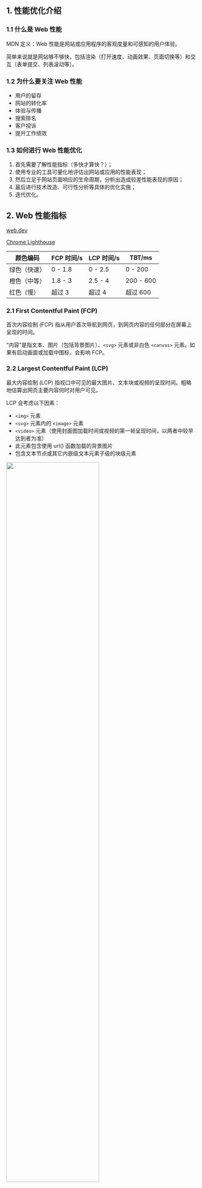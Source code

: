 ## 1. 性能优化介绍

### 1.1 什么是 Web 性能

MDN 定义：Web 性能是网站或应用程序的客观度量和可感知的用户体验。

简单来说就是网站够不够快，包括渲染（打开速度、动画效果、页面切换等）和交互（表单提交、列表滚动等）。

### 1.2 为什么要关注 Web 性能

- 用户的留存
- 网站的转化率
- 体验与传播
- 搜索排名
- 客户投诉
- 提升工作绩效

### 1.3 如何进行 Web 性能优化

1. 首先需要了解性能指标（多快才算快？）；
2. 使用专业的工具可量化地评估出网站或应用的性能表现；
3. 然后立足于网站页面响应的生命周期，分析出造成较差性能表现的原因；
4. 最后进行技术改造、可行性分析等具体的优化实施；
5. 迭代优化。

## 2. Web 性能指标

[web.dev](https://web.dev/articles/user-centric-performance-metrics?hl=zh-cn)

[Chrome Lighthouse](https://developer.chrome.com/docs/lighthouse/overview?hl=zh-cn)

| 颜色编码     | FCP 时间/s | LCP 时间/s | TBT/ms    |
| ------------ | ---------- | ---------- | --------- |
| 绿色（快速） | 0 - 1.8    | 0 - 2.5    | 0 - 200   |
| 橙色（中等） | 1.8 - 3    | 2.5 - 4    | 200 - 600 |
| 红色（慢）   | 超过 3     | 超过 4     | 超过 600  |

### 2.1 First Contentful Paint (FCP)

首次内容绘制 (FCP) 指从用户首次导航到网页，到网页内容的任何部分在屏幕上呈现的时间。

“内容”是指文本、图片（包括背景图片）、`<svg>` 元素或非白色 `<canvas>` 元素。如果有启动画面或加载中图标，会影响 FCP。

### 2.2 Largest Contentful Paint (LCP)

最大内容绘制 (LCP) 指视口中可见的最大图片、文本块或视频的呈现时间。粗略地估算出网页主要内容何时对用户可见。

LCP 会考虑以下因素：

- `<img>` 元素
- `<svg>` 元素内的 `<image>` 元素
- `<video>` 元素（使用封面图加载时间或视频的第一帧呈现时间，以两者中较早达到者为准）
- 此元素包含使用 url() 函数加载的背景图片
- 包含文本节点或其它内嵌级文本元素子级的块级元素

<img src="./images/lcp-example-1.png" width="70%" />

<img src="./images/lcp-example-2.png" width="70%" />

### 2.3 First Meaningful Paint (FMP)

首次有效绘制 (FMP) 是指从用户启动网页加载到呈现**主要首屏内容**的网页之间间隔的时间。

### 2.4 Time to Interactive (TTI)

可交互时间 (TTI) 是指网页实现完全可交互所需的时间。完全可交互是指：

- 网页会显示有用内容，内容的衡量依据是 FCP，
- 大多数可见页面元素都会注册事件处理脚本，并且
- 网页会在 50 毫秒内响应用户互动。

### 2.5 Total Blocking Time (TBT)

总阻塞时间 (TBT) 是指网页被禁止响应用户输入（例如鼠标点击、屏幕点按或键盘按下操作）的总时长。

### 2.6 Cumulative Layout Shift (CLS)

累计布局偏移 (CLS) 是指在页面整个生命周期内发生的每次意外布局偏移的分数的总和。它是一种保证页面的视觉稳定性从而提升用户体验的指标方案。

### 2.7 Speed Index

速度指数用于衡量在网页加载期间内容直观地显示的速度。 Lighthouse 首先会在浏览器中拍摄一段网页加载视频，并计算帧之间的视觉进度。

## 3. Web 性能测试

### 3.1 window.performance

Performance 用于获取当前页面中与性能相关的信息。可以通过 `window.performance` 访问窗口中运行的代码的性能信息。

```javascript
performance = {
  // memory 是非标准属性，只在 Chrome 有
  memory: {
    // JS 对象（包括V8引擎内部对象）占用的内存，一定小于 totalJSHeapSize
    usedJSHeapSize: 16100000,

    // 可使用的内存
    totalJSHeapSize: 35100000,

    // 内存大小限制
    jsHeapSizeLimit: 793000000,
  },

  navigation: {
    // 如果有重定向的话，页面通过几次重定向跳转而来
    redirectCount: 0,

    // 0   即 TYPE_NAVIGATENEXT 正常进入的页面（非刷新、非重定向等）
    // 1   即 TYPE_RELOAD       通过 window.location.reload() 刷新的页面
    // 2   即 TYPE_BACK_FORWARD 通过浏览器的前进后退按钮进入的页面（历史记录）
    // 255 即 TYPE_UNDEFINED    非以上方式进入的页面
    type: 0,
  },

  timing: {
    // 在同一个浏览器上下文中，前一个网页（与当前页面不一定同域）unload 的时间戳，如果无前一个网页 unload ，则与 fetchStart 值相等
    navigationStart: 1441112691935,

    // 前一个网页（与当前页面同域）unload 的时间戳，如果无前一个网页 unload 或者前一个网页与当前页面不同域，则值为 0
    unloadEventStart: 0,

    // 和 unloadEventStart 相对应，返回前一个网页 unload 事件绑定的回调函数执行完毕的时间戳
    unloadEventEnd: 0,

    // 第一个 HTTP 重定向发生时的时间。有跳转且是同域名内的重定向才算，否则值为 0
    redirectStart: 0,

    // 最后一个 HTTP 重定向完成时的时间。有跳转且是同域名内部的重定向才算，否则值为 0
    redirectEnd: 0,

    // 浏览器准备好使用 HTTP 请求抓取文档的时间，这发生在检查本地缓存之前
    fetchStart: 1441112692155,

    // DNS 域名查询开始的时间，如果使用了本地缓存（即无 DNS 查询）或持久连接，则与 fetchStart 值相等
    domainLookupStart: 1441112692155,

    // DNS 域名查询完成的时间，如果使用了本地缓存（即无 DNS 查询）或持久连接，则与 fetchStart 值相等
    domainLookupEnd: 1441112692155,

    // HTTP（TCP） 开始建立连接的时间，如果是持久连接，则与 fetchStart 值相等
    // 注意如果在传输层发生了错误且重新建立连接，则这里显示的是新建立的连接开始的时间
    connectStart: 1441112692155,

    // HTTP（TCP） 完成建立连接的时间（完成握手），如果是持久连接，则与 fetchStart 值相等
    // 注意如果在传输层发生了错误且重新建立连接，则这里显示的是新建立的连接完成的时间
    // 注意这里握手结束，包括安全连接建立完成、SOCKS 授权通过
    connectEnd: 1441112692155,

    // HTTPS 连接开始的时间，如果不是安全连接，则值为 0
    secureConnectionStart: 0,

    // HTTP 请求读取真实文档开始的时间（完成建立连接），包括从本地读取缓存
    // 连接错误重连时，这里显示的也是新建立连接的时间
    requestStart: 1441112692158,

    // HTTP 开始接收响应的时间（获取到第一个字节），包括从本地读取缓存
    responseStart: 1441112692686,

    // HTTP 响应全部接收完成的时间（获取到最后一个字节），包括从本地读取缓存
    responseEnd: 1441112692687,

    // 开始解析渲染 DOM 树的时间，此时 Document.readyState 变为 loading，并将抛出 readystatechange 相关事件
    domLoading: 1441112692690,

    // 完成解析 DOM 树的时间，Document.readyState 变为 interactive，并将抛出 readystatechange 相关事件
    // 注意只是 DOM 树解析完成，这时候并没有开始加载网页内的资源
    domInteractive: 1441112693093,

    // DOM 解析完成后，网页内资源加载开始的时间
    // 在 DOMContentLoaded 事件抛出前发生
    domContentLoadedEventStart: 1441112693093,

    // DOM 解析完成后，网页内资源加载完成的时间（如 JS 脚本加载执行完毕）
    domContentLoadedEventEnd: 1441112693101,

    // DOM 树解析完成，且资源也准备就绪的时间，Document.readyState 变为 complete，并将抛出 readystatechange 相关事件
    domComplete: 1441112693214,

    // load 事件发送给文档，也即 load 回调函数开始执行的时间
    // 注意如果没有绑定 load 事件，值为 0
    loadEventStart: 1441112693214,

    // load 事件的回调函数执行完毕的时间
    loadEventEnd: 1441112693215,
  },
};
```

整个流程如下：

1. 上一个文档卸载
2. 重定向
3. 浏览器准备好使用 http 抓取文档
4. 检查本地缓存
5. 查询 DNS 域名
6. TCP 建立连接
7. HTTP 请求、响应
8. 渲染 DOM 树并解析
9. 网页开始加载资源
10. 准备就绪触发 load 事件执行回调函数

<img src="./images/performance-api.png" />

统计页面性能指标的方法：

```javascript
var performance = window.performance;

if (!performance) {
  // 当前浏览器不支持
  console.log("你的浏览器不支持 performance 接口");
  return;
}

var t = performance.timing;
var times = {};

// 页面从开始导航到加载完成所用的时间，代表了用户等待页面可用的时间
times.loadPage = t.loadEventEnd - t.navigationStart;

// 卸载页面的时间
times.unloadEvent = t.unloadEventEnd - t.unloadEventStart;

// 重定向耗时
times.redirect = t.redirectEnd - t.redirectStart;

// DNS 缓存时间
times.appcache = t.domainLookupStart - t.fetchStart;

// DNS 解析耗时
// DNS 预加载做了么？页面内是不是使用了太多不同的域名导致域名查询的时间太长？
// 可使用 HTML5 Prefetch 预查询 DNS ，[HTML5 prefetch](http://segmentfault.com/a/1190000000633364)
times.lookupDomain = t.domainLookupEnd - t.domainLookupStart;

// TCP 建立连接完成握手的时间
times.connect = t.connectEnd - t.connectStart;

// 读取页面第一个字节的时间 Time To First Byte (TTFB)
// 可以理解为用户拿到你的资源占用的时间，加异地机房了么，加CDN 处理了么？加带宽了么？加 CPU 运算速度了么？
times.ttfb = t.responseStart - t.navigationStart;

// 内容加载完成的时间
// 页面内容经过 gzip 压缩了么，静态资源 css/js 等压缩了么？
times.request = t.responseEnd - t.requestStart;

// 解析 DOM 树结构的时间，判断 DOM 树嵌套是不是太多了
times.domReady = t.domComplete - t.responseEnd;

// 执行 onload 回调函数的时间
// 是否太多不必要的操作都放到 onload 回调函数里执行了，考虑过延迟加载、按需加载的策略么？
times.loadEvent = t.loadEventEnd - t.loadEventStart;
```

### 3.2 LightHouse
